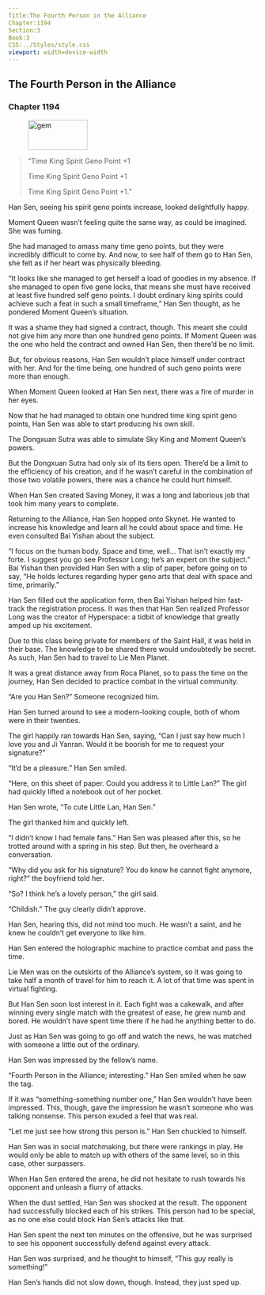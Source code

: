 ```yaml
---
Title:The Fourth Person in the Alliance 
Chapter:1194 
Section:3 
Book:3 
CSS:../Styles/style.css 
viewport: width=device-width
---
```

  
## The Fourth Person in the Alliance
### Chapter 1194
  
<figure>
	<img src="../Images/gem.gif" alt="gem" id="gem" width="120" height="60" />
</figure>
  

  
> “Time King Spirit Geno Point +1
>
> Time King Spirit Geno Point +1
>
> Time King Spirit Geno Point +1.”

Han Sen, seeing his spirit geno points increase, looked delightfully happy.

Moment Queen wasn’t feeling quite the same way, as could be imagined. She was fuming.

She had managed to amass many time geno points, but they were incredibly difficult to come by. And now, to see half of them go to Han Sen, she felt as if her heart was physically bleeding.

“It looks like she managed to get herself a load of goodies in my absence. If she managed to open five gene locks, that means she must have received at least five hundred self geno points. I doubt ordinary king spirits could achieve such a feat in such a small timeframe,” Han Sen thought, as he pondered Moment Queen’s situation.

It was a shame they had signed a contract, though. This meant she could not give him any more than one hundred geno points. If Moment Queen was the one who held the contract and owned Han Sen, then there’d be no limit.

But, for obvious reasons, Han Sen wouldn’t place himself under contract with her. And for the time being, one hundred of such geno points were more than enough.

When Moment Queen looked at Han Sen next, there was a fire of murder in her eyes.

Now that he had managed to obtain one hundred time king spirit geno points, Han Sen was able to start producing his own skill.

The Dongxuan Sutra was able to simulate Sky King and Moment Queen’s powers.

But the Dongxuan Sutra had only six of its tiers open. There’d be a limit to the efficiency of his creation, and if he wasn’t careful in the combination of those two volatile powers, there was a chance he could hurt himself.

When Han Sen created Saving Money, it was a long and laborious job that took him many years to complete.

Returning to the Alliance, Han Sen hopped onto Skynet. He wanted to increase his knowledge and learn all he could about space and time. He even consulted Bai Yishan about the subject.

“I focus on the human body. Space and time, well… That isn’t exactly my forte. I suggest you go see Professor Long; he’s an expert on the subject.” Bai Yishan then provided Han Sen with a slip of paper, before going on to say, “He holds lectures regarding hyper geno arts that deal with space and time, primarily.”

Han Sen filled out the application form, then Bai Yishan helped him fast-track the registration process. It was then that Han Sen realized Professor Long was the creator of Hyperspace: a tidbit of knowledge that greatly amped up his excitement.

Due to this class being private for members of the Saint Hall, it was held in their base. The knowledge to be shared there would undoubtedly be secret. As such, Han Sen had to travel to Lie Men Planet.

It was a great distance away from Roca Planet, so to pass the time on the journey, Han Sen decided to practice combat in the virtual community.

“Are you Han Sen?” Someone recognized him.

Han Sen turned around to see a modern-looking couple, both of whom were in their twenties.

The girl happily ran towards Han Sen, saying, “Can I just say how much I love you and Ji Yanran. Would it be boorish for me to request your signature?”

“It’d be a pleasure.” Han Sen smiled.

“Here, on this sheet of paper. Could you address it to Little Lan?” The girl had quickly lifted a notebook out of her pocket.

Han Sen wrote, “To cute Little Lan, Han Sen.”

The girl thanked him and quickly left.

“I didn’t know I had female fans.” Han Sen was pleased after this, so he trotted around with a spring in his step. But then, he overheard a conversation.

“Why did you ask for his signature? You do know he cannot fight anymore, right?” the boyfriend told her.

“So? I think he’s a lovely person,” the girl said.

“Childish.” The guy clearly didn’t approve.

Han Sen, hearing this, did not mind too much. He wasn’t a saint, and he knew he couldn’t get everyone to like him.

Han Sen entered the holographic machine to practice combat and pass the time.

Lie Men was on the outskirts of the Alliance’s system, so it was going to take half a month of travel for him to reach it. A lot of that time was spent in virtual fighting.

But Han Sen soon lost interest in it. Each fight was a cakewalk, and after winning every single match with the greatest of ease, he grew numb and bored. He wouldn’t have spent time there if he had he anything better to do.

Just as Han Sen was going to go off and watch the news, he was matched with someone a little out of the ordinary.

Han Sen was impressed by the fellow’s name.

“Fourth Person in the Alliance; interesting.” Han Sen smiled when he saw the tag.

If it was “something-something number one,” Han Sen wouldn’t have been impressed. This, though, gave the impression he wasn’t someone who was talking nonsense. This person exuded a feel that was real.

“Let me just see how strong this person is.” Han Sen chuckled to himself.

Han Sen was in social matchmaking, but there were rankings in play. He would only be able to match up with others of the same level, so in this case, other surpassers.

When Han Sen entered the arena, he did not hesitate to rush towards his opponent and unleash a flurry of attacks.

When the dust settled, Han Sen was shocked at the result. The opponent had successfully blocked each of his strikes. This person had to be special, as no one else could block Han Sen’s attacks like that.

Han Sen spent the next ten minutes on the offensive, but he was surprised to see his opponent successfully defend against every attack.

Han Sen was surprised, and he thought to himself, “This guy really is something!”

Han Sen’s hands did not slow down, though. Instead, they just sped up.